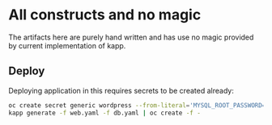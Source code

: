 # All constructs and no magic

The artifacts here are purely hand written and has use no magic provided by current implementation of kapp.

## Deploy

Deploying application in this requires secrets to be created already:

```bash
oc create secret generic wordpress --from-literal='MYSQL_ROOT_PASSWORD=rootpasswd,DB_PASSWD=wordpress'
kapp generate -f web.yaml -f db.yaml | oc create -f -
```

